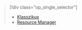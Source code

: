 > [!div class="op_single_selector"]
> * [Klasszikus](../articles/virtual-machines/linux/classic/troubleshoot-deployment-new-vm.md?toc=%2fazure%2fvirtual-machines%2flinux%2fclassic%2ftoc.json)
> * [Resource Manager](../articles/virtual-machines/linux/troubleshoot-deployment-new-vm.md?toc=%2fazure%2fvirtual-machines%2flinux%2ftoc.json)
> 
> 

